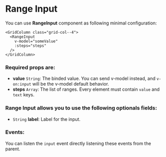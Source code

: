 # Range Input

You can use **RangeInput** component as following minimal configuration:

```livescript
<GridColumn class="grid-col--4">
  <RangeInput
    v-model="someValue"
    :steps="steps"
  />
</GridColumn>
```

### Required props are:

- **value** <code>String</code>: The binded value. You can send v-model instead, and `v-on:input` will be the v-model default behavior.
- **steps** <code>Array</code>: The list of ranges. Every element must contain `value` and `text` keys.

### Range Input allows you to use the following optionals fields:

- <code>String</code> **label**: Label for the input.


### Events:

You can listen the `input` event directly listening these events from the parent.
